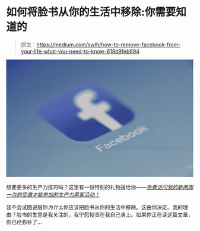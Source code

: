 # 如何将脸书从你的生活中移除:你需要知道的

> 原文：<https://medium.com/swlh/how-to-remove-facebook-from-your-life-what-you-need-to-know-618d9feb694>

![](img/a8b57d89a7df1bfa0657e228449c7d81.png)

想要更多的生产力技巧吗？这里有一份特别的礼物送给你——[*免费访问我的新两周一次的受邀才能参加的生产力黑客活动！*](http://oneproductivity.com/?ref=medium_remove_facebook)

我不会试图说服你*为什么*你应该把脸书从你的生活中移除。这由你决定。我的理由？脸书的生意是我关注的，我宁愿投资在我自己身上。如果你正在读这篇文章，你已经弥补了…